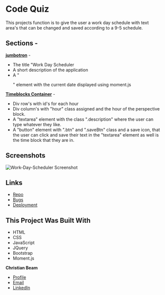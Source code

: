 # Code Quiz

<p>This projects function is to give the user a work day schedule with text area's that can be changed and saved according to a 9-5 schedule.</p>

## Sections -
**<u>jumbotron</u>** -
* The title "Work Day Scheduler
* A short description of the application 
* A "<p>" element with the current date displayed using moment.js 

**<u>Timeblocks Container</u>** -
* Div row's with id's for each hour
* Div column's with "hour" class assigned and the hour of the perspective block.
* A "textarea" element with the class ".description" where the user can type whatever they like.
* A "button" element with ".btn" and ".saveBtn" class and a save icon, that the user can click and save their text in the "textarea" element as well is the time block that they are in.

## Screenshots

![Work-Day-Scheduler Screenshot](https://user-images.githubusercontent.com/88356270/134771837-312c3741-3ea7-41a0-9ac8-0c4ffe841625.png)

## Links

- [Repo](https://github.com/beamchristian/Work-Day-Scheduler "Work-Day-Scheduler repo")
- [Bugs](https://github.com/beamchristian/Work-Day-Scheduler/issues "Issues Page")
- [Deployment](https://beamchristian.github.io/Work-Day-Scheduler/ "deployment")

## This Project Was Built With
- HTML
- CSS
- JavaScript
- JQuery
- Bootstrap
- Moment.js

**Christian Beam**
- [Profile](https://github.com/beamchristian "Christian Beam")
- [Email](mailto:beamchristian@yahoo.com "Email")
- [LinkedIn](https://www.linkedin.com/in/christian-beam-64b5b5a0/ "LinkedIn")